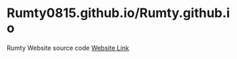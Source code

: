 # Rumty0815.github.io/Rumty.github.io
Rumty Website source code
[Website Link](https://Rumty0815.github.io/Rumty.github.io)
